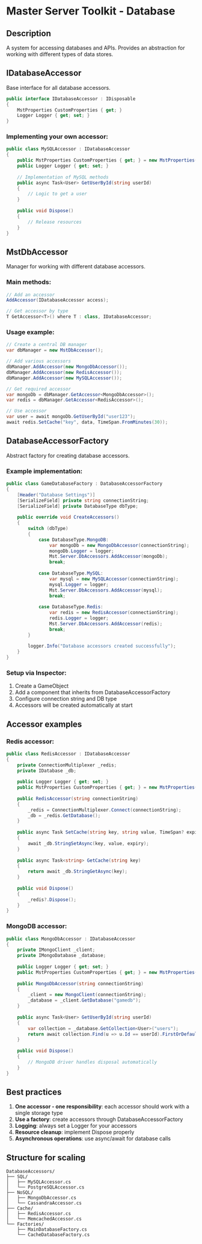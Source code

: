 # Master Server Toolkit - Database

## Description
A system for accessing databases and APIs. Provides an abstraction for working with different types of data stores.

## IDatabaseAccessor

Base interface for all database accessors.

```csharp
public interface IDatabaseAccessor : IDisposable
{
    MstProperties CustomProperties { get; }
    Logger Logger { get; set; }
}
```

### Implementing your own accessor:
```csharp
public class MySQLAccessor : IDatabaseAccessor
{
    public MstProperties CustomProperties { get; } = new MstProperties();
    public Logger Logger { get; set; }
    
    // Implementation of MySQL methods
    public async Task<User> GetUserById(string userId)
    {
        // Logic to get a user
    }
    
    public void Dispose()
    {
        // Release resources
    }
}
```

## MstDbAccessor

Manager for working with different database accessors.

### Main methods:
```csharp
// Add an accessor
AddAccessor(IDatabaseAccessor access);

// Get accessor by type
T GetAccessor<T>() where T : class, IDatabaseAccessor;
```

### Usage example:
```csharp
// Create a central DB manager
var dbManager = new MstDbAccessor();

// Add various accessors
dbManager.AddAccessor(new MongoDbAccessor());
dbManager.AddAccessor(new RedisAccessor());
dbManager.AddAccessor(new MySQLAccessor());

// Get required accessor
var mongoDb = dbManager.GetAccessor<MongoDbAccessor>();
var redis = dbManager.GetAccessor<RedisAccessor>();

// Use accessor
var user = await mongoDb.GetUserById("user123");
await redis.SetCache("key", data, TimeSpan.FromMinutes(30));
```

## DatabaseAccessorFactory

Abstract factory for creating database accessors.

### Example implementation:
```csharp
public class GameDatabaseFactory : DatabaseAccessorFactory
{
    [Header("Database Settings")]
    [SerializeField] private string connectionString;
    [SerializeField] private DatabaseType dbType;
    
    public override void CreateAccessors()
    {
        switch (dbType)
        {
            case DatabaseType.MongoDB:
                var mongoDb = new MongoDbAccessor(connectionString);
                mongoDb.Logger = logger;
                Mst.Server.DbAccessors.AddAccessor(mongoDb);
                break;
                
            case DatabaseType.MySQL:
                var mysql = new MySQLAccessor(connectionString);
                mysql.Logger = logger;
                Mst.Server.DbAccessors.AddAccessor(mysql);
                break;
                
            case DatabaseType.Redis:
                var redis = new RedisAccessor(connectionString);
                redis.Logger = logger;
                Mst.Server.DbAccessors.AddAccessor(redis);
                break;
        }
        
        logger.Info("Database accessors created successfully");
    }
}
```

### Setup via Inspector:
1. Create a GameObject
2. Add a component that inherits from DatabaseAccessorFactory
3. Configure connection string and DB type
4. Accessors will be created automatically at start

## Accessor examples

### Redis accessor:
```csharp
public class RedisAccessor : IDatabaseAccessor
{
    private ConnectionMultiplexer _redis;
    private IDatabase _db;
    
    public Logger Logger { get; set; }
    public MstProperties CustomProperties { get; } = new MstProperties();
    
    public RedisAccessor(string connectionString)
    {
        _redis = ConnectionMultiplexer.Connect(connectionString);
        _db = _redis.GetDatabase();
    }
    
    public async Task SetCache(string key, string value, TimeSpan? expiry = null)
    {
        await _db.StringSetAsync(key, value, expiry);
    }
    
    public async Task<string> GetCache(string key)
    {
        return await _db.StringGetAsync(key);
    }
    
    public void Dispose()
    {
        _redis?.Dispose();
    }
}
```

### MongoDB accessor:
```csharp
public class MongoDbAccessor : IDatabaseAccessor
{
    private IMongoClient _client;
    private IMongoDatabase _database;
    
    public Logger Logger { get; set; }
    public MstProperties CustomProperties { get; } = new MstProperties();
    
    public MongoDbAccessor(string connectionString)
    {
        _client = new MongoClient(connectionString);
        _database = _client.GetDatabase("gamedb");
    }
    
    public async Task<User> GetUserById(string userId)
    {
        var collection = _database.GetCollection<User>("users");
        return await collection.Find(u => u.Id == userId).FirstOrDefaultAsync();
    }
    
    public void Dispose()
    {
        // MongoDB driver handles disposal automatically
    }
}
```

## Best practices

1. **One accessor - one responsibility**: each accessor should work with a single storage type
2. **Use a factory**: create accessors through DatabaseAccessorFactory
3. **Logging**: always set a Logger for your accessors
4. **Resource cleanup**: implement Dispose properly
5. **Asynchronous operations**: use async/await for database calls

## Structure for scaling

```
DatabaseAccessors/
├── SQL/
│   ├── MySQLAccessor.cs
│   └── PostgreSQLAccessor.cs
├── NoSQL/
│   ├── MongoDbAccessor.cs
│   └── CassandraAccessor.cs
├── Cache/
│   ├── RedisAccessor.cs
│   └── MemcachedAccessor.cs
└── Factories/
    ├── MainDatabaseFactory.cs
    └── CacheDatabaseFactory.cs
```
